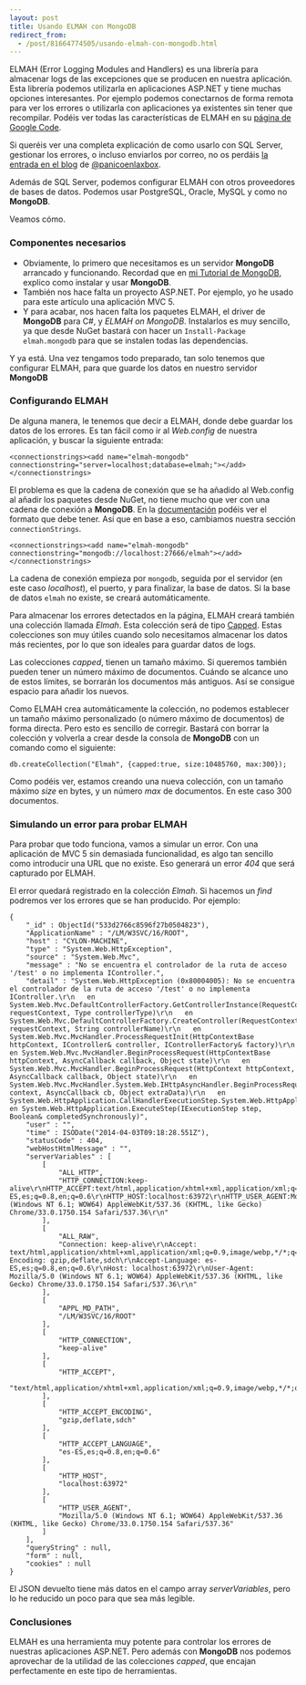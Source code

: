 ```yaml
---
layout: post
title: Usando ELMAH con MongoDB
redirect_from:
  - /post/81664774505/usando-elmah-con-mongodb.html
---
```


<p>ELMAH (Error Logging Modules and Handlers) es una librería para almacenar logs de las excepciones que se producen en nuestra aplicación. Esta librería podemos utilizarla en aplicaciones ASP.NET y tiene muchas opciones interesantes. Por ejemplo podemos  conectarnos de forma remota para ver los errores o utilizarla con aplicaciones ya existentes sin tener que recompilar. Podéis ver todas las características de ELMAH en su <a href="http://code.google.com/p/elmah/">página de Google Code</a>.</p>

<p>Si queréis ver una completa explicación de como usarlo con SQL Server, gestionar los errores, o incluso enviarlos por correo,  no os perdáis <a href="http://panicoenlaxbox.blogspot.com.es/2013/08/elmah-en-aspnet-mvc-paso-paso.html">la entrada en el blog</a> de <a href="https://twitter.com/panicoenlaxbox">@panicoenlaxbox</a>.</p>

<p>Además de SQL Server, podemos configurar ELMAH con otros proveedores de bases de datos. Podemos usar PostgreSQL, Oracle, MySQL y como no <strong>MongoDB</strong>.</p>

<p>Veamos cómo.</p>

<h3>Componentes necesarios</h3>

<ul><li>Obviamente, lo primero que necesitamos es un servidor <strong>MongoDB</strong> arrancado y funcionando. Recordad que en <a href="http://www.charlascylon.com/mongodb">mi Tutorial de MongoDB</a>, explico como  instalar y usar <strong>MongoDB</strong>.</li>
<li>También nos hace falta un proyecto ASP.NET. Por ejemplo, yo he usado para este artículo una aplicación MVC 5.</li>
<li>Y para acabar, nos hacen falta los paquetes ELMAH, el driver de <strong>MongoDB</strong> para C#, y <em>ELMAH on MongoDB</em>. Instalarlos es muy sencillo, ya que desde NuGet bastará con hacer un <code>Install-Package elmah.mongodb</code> para que se instalen todas las dependencias.</li>
</ul><p>Y ya está. Una vez tengamos todo preparado, tan solo tenemos que configurar ELMAH, para que guarde los datos en nuestro  servidor <strong>MongoDB</strong></p>

<h3>Configurando ELMAH</h3>

<p>De alguna manera, le tenemos que decir a ELMAH, donde debe guardar los datos de los errores. Es tan fácil como ir al <em>Web.config</em> de nuestra aplicación, y buscar la siguiente entrada:</p>

<pre><code>&lt;connectionstrings&gt;&lt;add name="elmah-mongodb" connectionstring="server=localhost;database=elmah;"&gt;&lt;/add&gt;&lt;/connectionstrings&gt;
</code></pre>

<p>El problema es que la cadena de conexión que se ha añadido al Web.config al añadir los paquetes desde NuGet, no tiene mucho que ver con una cadena de conexión a <strong>MongoDB</strong>. En la <a href="http://docs.mongodb.org/manual/reference/connection-string/#uri.ssl">documentación</a> podéis ver el formato que debe tener. Así que en base a eso, cambiamos nuestra sección <code>connectionStrings</code>.</p>

<pre><code>&lt;connectionstrings&gt;&lt;add name="elmah-mongodb" connectionstring="mongodb://localhost:27666/elmah"&gt;&lt;/add&gt;&lt;/connectionstrings&gt;
</code></pre>

<p>La cadena de conexión empieza por <code>mongodb</code>, seguida por el servidor (en este caso <em>localhost</em>), el puerto, y para finalizar, la base de datos. Si la base de datos <code>elmah</code> no existe, se creará automáticamente.</p>

<p>Para almacenar los errores detectados en la página, ELMAH creará también una colección llamada <em>Elmah</em>. Esta colección será de tipo <a href="http://docs.mongodb.org/manual/core/capped-collections/">Capped</a>. Estas colecciones son muy útiles cuando solo necesitamos almacenar los datos más recientes, por lo que son ideales para guardar datos de logs.</p>

<p>Las colecciones <em>capped</em>, tienen un tamaño máximo. Si queremos también pueden tener un número máximo de documentos. Cuándo se alcance uno de estos límites, se borrarán los documentos más antiguos. Así se consigue espacio para añadir los nuevos.</p>

<p>Como ELMAH crea automáticamente la colección, no podemos establecer un tamaño máximo personalizado (o número máximo de documentos) de forma directa. Pero esto es sencillo de corregir. Bastará con borrar la colección y volverla a crear desde la consola de <strong>MongoDB</strong> con un comando como el siguiente:</p>

<pre><code>db.createCollection("Elmah", {capped:true, size:10485760, max:300});
</code></pre>

<p>Como podéis ver, estamos creando una nueva colección, con un tamaño máximo <em>size</em> en bytes, y un número <em>max</em> de documentos. En este caso 300 documentos.</p>

<h3>Simulando un error para probar ELMAH</h3>

<p>Para probar que todo funciona, vamos a simular un error. Con una aplicación de MVC 5 sin demasiada funcionalidad, es algo tan sencillo como introducir una URL que no existe. Eso generará un  error <em>404</em> que será capturado por ELMAH.</p>

<p>El error quedará registrado en la colección <em>Elmah</em>. Si hacemos un <em>find</em> podremos ver los errores que se han producido. Por ejemplo:</p>

<pre><code>{
    "_id" : ObjectId("533d2766c8596f27b0504823"),
    "ApplicationName" : "/LM/W3SVC/16/ROOT",
    "host" : "CYLON-MACHINE",
    "type" : "System.Web.HttpException",
    "source" : "System.Web.Mvc",
    "message" : "No se encuentra el controlador de la ruta de acceso '/test' o no implementa IController.",
    "detail" : "System.Web.HttpException (0x80004005): No se encuentra el controlador de la ruta de acceso '/test' o no implementa IController.\r\n   en System.Web.Mvc.DefaultControllerFactory.GetControllerInstance(RequestContext requestContext, Type controllerType)\r\n   en System.Web.Mvc.DefaultControllerFactory.CreateController(RequestContext requestContext, String controllerName)\r\n   en System.Web.Mvc.MvcHandler.ProcessRequestInit(HttpContextBase httpContext, IController&amp; controller, IControllerFactory&amp; factory)\r\n   en System.Web.Mvc.MvcHandler.BeginProcessRequest(HttpContextBase httpContext, AsyncCallback callback, Object state)\r\n   en System.Web.Mvc.MvcHandler.BeginProcessRequest(HttpContext httpContext, AsyncCallback callback, Object state)\r\n   en System.Web.Mvc.MvcHandler.System.Web.IHttpAsyncHandler.BeginProcessRequest(HttpContext context, AsyncCallback cb, Object extraData)\r\n   en System.Web.HttpApplication.CallHandlerExecutionStep.System.Web.HttpApplication.IExecutionStep.Execute()\r\n   en System.Web.HttpApplication.ExecuteStep(IExecutionStep step, Boolean&amp; completedSynchronously)",
    "user" : "",
    "time" : ISODate("2014-04-03T09:18:28.551Z"),
    "statusCode" : 404,
    "webHostHtmlMessage" : "",
    "serverVariables" : [ 
        [ 
            "ALL_HTTP", 
            "HTTP_CONNECTION:keep-alive\r\nHTTP_ACCEPT:text/html,application/xhtml+xml,application/xml;q=0.9,image/webp,*/*;q=0.8\r\nHTTP_ACCEPT_ENCODING:gzip,deflate,sdch\r\nHTTP_ACCEPT_LANGUAGE:es-ES,es;q=0.8,en;q=0.6\r\nHTTP_HOST:localhost:63972\r\nHTTP_USER_AGENT:Mozilla/5.0 (Windows NT 6.1; WOW64) AppleWebKit/537.36 (KHTML, like Gecko) Chrome/33.0.1750.154 Safari/537.36\r\n"
        ], 
        [ 
            "ALL_RAW", 
            "Connection: keep-alive\r\nAccept: text/html,application/xhtml+xml,application/xml;q=0.9,image/webp,*/*;q=0.8\r\nAccept-Encoding: gzip,deflate,sdch\r\nAccept-Language: es-ES,es;q=0.8,en;q=0.6\r\nHost: localhost:63972\r\nUser-Agent: Mozilla/5.0 (Windows NT 6.1; WOW64) AppleWebKit/537.36 (KHTML, like Gecko) Chrome/33.0.1750.154 Safari/537.36\r\n"
        ], 
        [ 
            "APPL_MD_PATH", 
            "/LM/W3SVC/16/ROOT"
        ],
        [ 
            "HTTP_CONNECTION", 
            "keep-alive"
        ], 
        [ 
            "HTTP_ACCEPT", 
            "text/html,application/xhtml+xml,application/xml;q=0.9,image/webp,*/*;q=0.8"
        ], 
        [ 
            "HTTP_ACCEPT_ENCODING", 
            "gzip,deflate,sdch"
        ], 
        [ 
            "HTTP_ACCEPT_LANGUAGE", 
            "es-ES,es;q=0.8,en;q=0.6"
        ], 
        [ 
            "HTTP_HOST", 
            "localhost:63972"
        ], 
        [ 
            "HTTP_USER_AGENT", 
            "Mozilla/5.0 (Windows NT 6.1; WOW64) AppleWebKit/537.36 (KHTML, like Gecko) Chrome/33.0.1750.154 Safari/537.36"
        ]
    ],
    "queryString" : null,
    "form" : null,
    "cookies" : null
}
</code></pre>

<p>El JSON devuelto tiene más datos en el campo array <em>serverVariables</em>, pero lo he reducido un poco para que sea más legible.</p>

<h3>Conclusiones</h3>

<p>ELMAH es una herramienta muy potente para controlar los errores de nuestras aplicaciones ASP.NET. Pero además con <strong>MongoDB</strong> nos podemos aprovechar de la utilidad de las colecciones <em>capped</em>, que encajan perfectamente en este tipo de herramientas.</p>
